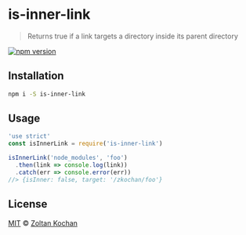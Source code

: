 # is-inner-link

> Returns true if a link targets a directory inside its parent directory

<!--@shields('npm')-->
[![npm version](https://img.shields.io/npm/v/is-inner-link.svg)](https://www.npmjs.com/package/is-inner-link)
<!--/@-->

## Installation

```sh
npm i -S is-inner-link
```

## Usage

```js
'use strict'
const isInnerLink = require('is-inner-link')

isInnerLink('node_modules', 'foo')
  .then(link => console.log(link))
  .catch(err => console.error(err))
//> {isInner: false, target: '/zkochan/foo'}
```

## License

[MIT](./LICENSE) © [Zoltan Kochan](https://www.kochan.io)
